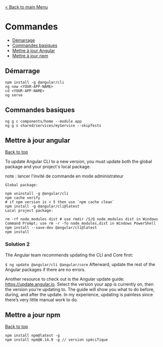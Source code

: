 [< Back to main Menu](https://github.com/gsoulie/angular-resources/blob/master/ng-sheet.md)    

# Commandes

* [Démarrage](#démarrage)    
* [Commandes basiques](#commandes-basiques)         
* [Mettre à jour Angular](#mettre-a-jour-angular)     
* [Mettre à jour npm](#mettre-a-jour-npm)        

## Démarrage

````
npm install -g @angular/cli
ng new <YOUR-APP-NAME>
cd <YOUR-APP-NAME>
ng serve
````
  
## Commandes basiques
````
ng g c components/home --module app
ng g s shared/services/myService --skipTests
````

## Mettre à jour angular
[Back to top](#angular) 

To update Angular CLI to a new version, you must update both the global package and your project's local package.

note : lancer l'invité de commande en mode administrateur

````
Global package:

npm uninstall -g @angular/cli
npm cache verify
# if npm version is < 5 then use `npm cache clean` 
npm install -g @angular/cli@latest
Local project package:

rm -rf node_modules dist # use rmdir /S/Q node_modules dist in Windows Command Prompt; use rm -r -fo node_modules,dist in Windows PowerShell 
npm install --save-dev @angular/cli@latest
npm install
````

### Solution 2
The Angular team recommends updating the CLI and Core first:

````$ ng update @angular/cli @angular/core````
Afterward, update the rest of the Angular packages if there are no errors.

Another resource to check out is the Angular update guide: https://update.angular.io. Select the version your app is currently on, then the version you’re updating to. The guide will show you what to do before, during, and after the update. In my experience, updating is painless since there’s very little manual work to do. 

## Mettre a jour npm
[Back to top](#commandes)

````
npm install npm@latest -g
npm install npm@6.14.9 -g // version spécifique
````
